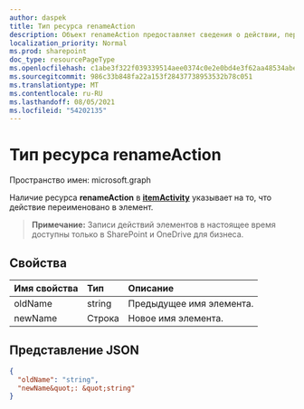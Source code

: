 ```yaml
---
author: daspek
title: Тип ресурса renameAction
description: Объект renameAction предоставляет сведения о действии, переименовании элемента.
localization_priority: Normal
ms.prod: sharepoint
doc_type: resourcePageType
ms.openlocfilehash: c1abe3f322f039339514aee0374c0e2e0bd4e3f62aa48534abe37856609cd975
ms.sourcegitcommit: 986c33b848fa22a153f28437738953532b78c051
ms.translationtype: MT
ms.contentlocale: ru-RU
ms.lasthandoff: 08/05/2021
ms.locfileid: "54202135"
---
```

# <a name="renameaction-resource-type"></a>Тип ресурса renameAction

Пространство имен: microsoft.graph

Наличие ресурса **renameAction** в [**itemActivity**][activity] указывает на то, что действие переименовано в элемент.

>**Примечание:** Записи действий элементов в настоящее время доступны только в SharePoint и OneDrive для бизнеса.

[activity]: itemactivity.md

## <a name="properties"></a>Свойства

| Имя свойства | Тип   | Описание
|:--------------|:-------|:----------------------------------------------------
| oldName       | string | Предыдущее имя элемента.
| newName       | Строка | Новое имя элемента.

## <a name="json-representation"></a>Представление JSON

<!-- {
  "blockType": "resource",
  "optionalProperties": [ ],
  "@type&quot;: &quot;microsoft.graph.renameAction"
}-->

```json
{
  "oldName": "string",
  "newName&quot;: &quot;string"
}
```

<!--
{
  "type": "#page.annotation",
  "description": "The renameAction object provides information about an activity that renamed an item.",
  "keywords": "activities,activity,action,rename,renamed",
  "section": "documentation",
  "tocPath": "Resources/renameAction",
  "suppressions": []
}
-->

